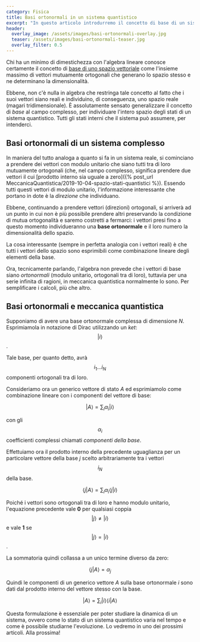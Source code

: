 ```yaml
---
category: Fisica
title: Basi ortonormali in un sistema quantistico
excerpt: "In questo articolo introdurremo il concetto di base di un sistema quantistico e di come questo rappresenti tutti i suoi stati possibili"
header:
  overlay_image: /assets/images/basi-ortonormali-overlay.jpg
  teaser: /assets/images/basi-ortonormali-teaser.jpg
  overlay_filter: 0.5
---
```


Chi ha un minimo di dimestichezza con l'algebra lineare conosce certamente il concetto di [base di uno spazio vettoriale](https://it.wikipedia.org/wiki/Base_(algebra_lineare)) come l'insieme massimo di vettori mutuamente ortogonali che generano lo spazio stesso e ne determinano la dimensionalità.

Ebbene, non c'è nulla in algebra che restringa tale concetto al fatto che i suoi vettori siano reali e individuino, di conseguenza, uno spazio reale (magari tridimensionale). È assolutamente sensato generalizzare il concetto di _base_ al campo complesso, per individuare l'intero spazio degli stati di un sistema quantistico. Tutti gli stati interni che il sistema può assumere, per intenderci.

Basi ortonormali di un sistema complesso
----------------------------------------

In maniera del tutto analoga a quanto si fa in un sistema reale, si cominciano a prendere dei vettori con modulo unitario che siano tutti tra di loro mutuamente ortogonali (che, nel campo complesso, significa prendere due vettori il cui [prodotto interno sia uguale a zero]({% post_url MeccanicaQuantistica/2019-10-04-spazio-stati-quantistici %}). Essendo tutti questi vettori di modulo unitario, l'informazione interessante che portano in dote è la _direzione_ che individuano.

Ebbene, continuando a prendere vettori (direzioni) ortogonali, si arriverà ad un punto in cui non è più possibile prendere altri preservando la condizione di mutua ortogonalità e saremo costretti a fermarci: i vettori presi fino a questo momento individueranno una __base ortonormale__ e il loro numero la dimensionalità dello spazio.

La cosa interessante (sempre in perfetta analogia con i vettori reali) è che tutti i vettori dello spazio sono esprimibili come combinazione lineare degli elementi della base.

Ora, tecnicamente parlando, l'algebra non prevede che i vettori di base siano _ortonormali_ (modulo unitario, ortogonali tra di loro), tuttavia per una serie infinita di ragioni, in meccanica quantistica normalmente lo sono. Per semplificare i calcoli, più che altro.

Basi ortonormali e meccanica quantistica
----------------------------------------

Supponiamo di avere una base ortonormale complessa di dimensione _N_. Esprimiamola in notazione di Dirac utilizzando un _ket_: $$ \vert i \rangle $$.

Tale base, per quanto detto, avrà $$ i_1 ... i_N $$ componenti ortogonali tra di loro.

Consideriamo ora un generico vettore di stato _A_ ed esprimiamolo come combinazione lineare con i componenti del vettore di base:

$$ \vert A \rangle = \sum_{i} \alpha_i \vert i \rangle $$

con gli $$ \alpha_i $$ coefficienti complessi chiamati _componenti della base_.

Effettuiamo ora il prodotto interno della precedente uguaglianza per un particolare vettore della base _j_ scelto arbitrariamente tra i vettori $$ i_N $$ della base.

$$ \langle j \vert A \rangle = \sum_{i} \alpha_i \langle j \vert i \rangle $$


Poiché i vettori sono ortogonali tra di loro e hanno modulo unitario, l'equazione precedente vale __0__ per qualsiasi coppia $$ \vert j \rangle \ne \vert i \rangle $$ e vale __1__ se $$ \vert j \rangle = \vert i \rangle $$.

La sommatoria quindi collassa a un unico termine diverso da zero:

$$ \langle j \vert A \rangle = \alpha_j $$

Quindi le componenti di un generico vettore _A_ sulla base ortonormale _i_  sono dati dal prodotto interno del vettore stesso con la base.

$$ \vert A \rangle = \sum_i \vert i \rangle \langle i \vert A \rangle $$

Questa formulazione è essenziale per poter studiare la dinamica di un sistema, ovvero come lo stato di un sistema quantistico varia nel tempo e come è possibile studiarne l'evoluzione. Lo vedremo in uno dei prossimi articoli. Alla prossima!
